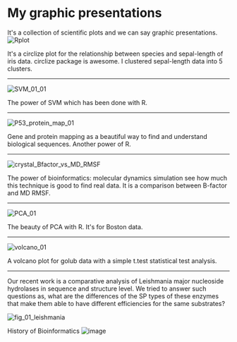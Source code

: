 # My graphic presentations
It's a collection of scientific plots and we can say graphic presentations. 
![Rplot](https://user-images.githubusercontent.com/66325392/211209375-3643cfd1-0929-4b6c-b254-fd18e97452dd.png)

It's a circlize plot for the relationship between species and sepal-length of iris data. circlize package is awesome. 
I clustered sepal-length data into 5 clusters. 

----------------------------------------------------------------------------------------------------------------------

![SVM_01_01](https://user-images.githubusercontent.com/66325392/211211476-a802b6fc-5112-46c8-b085-670446a745a6.jpg)

The power of SVM which has been done with R. 

----------------------------------------------------------------------------------------------------------------------

![P53_protein_map_01](https://user-images.githubusercontent.com/66325392/211211621-5d0e6321-7e04-43b1-8c65-bead64ce350a.jpg)

Gene and protein mapping as a beautiful way to find and understand biological sequences. Another power of R.   

----------------------------------------------------------------------------------------------------------------------
 
 
![crystal_Bfactor_vs_MD_RMSF](https://user-images.githubusercontent.com/66325392/211211799-e770e30c-2855-4b7e-8be8-1d97b1dbd05a.jpg)

The power of bioinformatics: molecular dynamics simulation see how much this technique is good to find real data. It is a comparison between B-factor and MD RMSF. 

----------------------------------------------------------------------------------------------------------------------

![PCA_01](https://user-images.githubusercontent.com/66325392/211212132-b52bbfa1-2130-4d1d-81f6-46c31c06d138.jpg)


The beauty of PCA with R. It's for Boston data. 

----------------------------------------------------------------------------------------------------------------------

![volcano_01](https://github.com/MohammadTaghizadeh/my_graphic_presentations/assets/66325392/ab22060a-1c18-438b-a248-ac46c4471e6c)


A volcano plot for golub data with a simple t.test statistical test analysis. 

------------------------------------------------------------------------------------------------------------------------------------------

Our recent work is a comparative analysis of Leishmania major nucleoside hydrolases in sequence and structure level.
We tried to answer such questions as, what are the differences of the SP types of these enzymes that make them able to have different efficiencies for the same substrates?

![fig_01_leishmania](https://github.com/MohammadTaghizadeh/my_graphic_presentations/assets/66325392/f3fce2d9-7ff9-4734-9f52-bfb1ded3c1c0)

History of Bioinformatics
![image](https://github.com/user-attachments/assets/cb760343-a5d9-472a-a35e-f1ddd18f204a)


